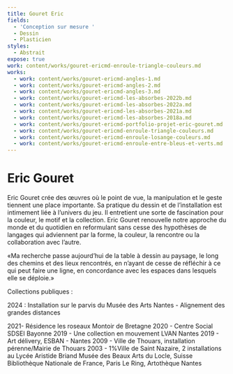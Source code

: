 ```yaml
---
title: Gouret Eric
fields:
  - 'Conception sur mesure '
  - Dessin
  - Plasticien
styles:
  - Abstrait
expose: true
work: content/works/gouret-ericmd-enroule-triangle-couleurs.md
works:
  - work: content/works/gouret-ericmd-angles-1.md
  - work: content/works/gouret-ericmd-angles-2.md
  - work: content/works/gouret-ericmd-angles-3.md
  - work: content/works/gouret-ericmd-les-absorbes-2022b.md
  - work: content/works/gouret-ericmd-les-absorbes-2022a.md
  - work: content/works/gouret-ericmd-les-absorbes-2021a.md
  - work: content/works/gouret-ericmd-les-absorbes-2018a.md
  - work: content/works/gouret-ericmd-portfolio-projet-eric-gouret.md
  - work: content/works/gouret-ericmd-enroule-triangle-couleurs.md
  - work: content/works/gouret-ericmd-enroule-losange-couleurs.md
  - work: content/works/gouret-ericmd-enroule-entre-bleus-et-verts.md
---
```


# Eric Gouret

Eric Gouret crée des œuvres où le point de vue, la manipulation et le geste tiennent une place importante.
Sa pratique du dessin et de l’installation est intimement liée à l’univers du jeu. Il entretient une sorte de fascination pour la couleur, le motif et la collection. Eric Gouret renouvelle notre approche du monde et du quotidien en reformulant sans cesse des hypothèses de langages qui adviennent par la forme, la couleur, la rencontre ou la collaboration avec l’autre.

«Ma recherche passe aujourd’hui de la table à dessin au paysage, le long des chemins et des lieux rencontrés, en n’ayant de cesse de réfléchir à ce qui peut faire une ligne, en concordance avec les espaces dans lesquels elle se déploie.»

Collections publiques :	&#x9;

2024 : Installation sur le parvis du Musée des Arts Nantes - Alignement des grandes distances

2021- Résidence les roseaux  Montoir de Bretagne
2020 - Centre Social SDSEI  Bayonne
2019 - Une collection en mouvement LVAN Nantes
2019 - Art délivery, ESBAN - Nantes
2009 - Ville de Thouars, installation pérenne/Mairie de Thouars
2003 - 1%Ville de Saint Nazaire, 2 installations au Lycée Aristide Briand
Musée des Beaux Arts du Locle, Suisse
Bibliothèque Nationale de France, Paris
Le Ring, Artothèque Nantes

&#x9;		&#x9;
&#x9;	&#x9;
&#x9;&#x9;
&#x9;
&#x9;	&#x9;
&#x9;	&#x9;
&#x9;&#x9;
&#x9;
